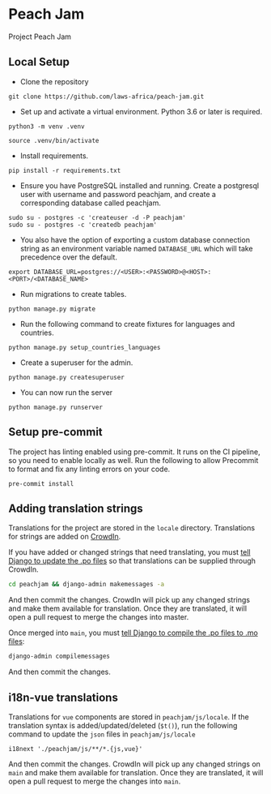 # Peach Jam

Project Peach Jam


## Local Setup
- Clone the repository
```
git clone https://github.com/laws-africa/peach-jam.git
```

- Set up and activate a virtual environment.  Python 3.6 or later is required.
```
python3 -m venv .venv

source .venv/bin/activate

```
- Install requirements.
```
pip install -r requirements.txt
```

- Ensure you have PostgreSQL installed and running. Create a postgresql user with username and password peachjam, and create a corresponding database called peachjam.

```
sudo su - postgres -c 'createuser -d -P peachjam'
sudo su - postgres -c 'createdb peachjam'
```


- You also have the option of exporting a custom database connection string as an environment variable named `DATABASE_URL` which will take precedence over the default.

```
export DATABASE_URL=postgres://<USER>:<PASSWORD>@<HOST>:<PORT>/<DATABASE_NAME>
```
- Run migrations to create tables.
```
python manage.py migrate
```

- Run the following command to create fixtures for languages and countries.
```
python manage.py setup_countries_languages
```

- Create a superuser for the admin.

```
python manage.py createsuperuser
```

- You can now run the server
```
python manage.py runserver
```

## Setup pre-commit
The project has linting enabled using pre-commit. It runs on the CI pipeline, so you need to enable locally as well. Run the following to allow Precommit to format and fix any linting errors on your code.
```
pre-commit install
```

## Adding translation strings

Translations for the project are stored in the `locale` directory. Translations for strings are added on [CrowdIn](https://crowdin.com/project/lawsafrica-indigo).

If you have added or changed strings that need translating, you must [tell Django to update the .po files](https://docs.djangoproject.com/en/3.2/topics/i18n/translation/#localization-how-to-create-language-files) so that translations can be supplied through CrowdIn.

```bash
cd peachjam && django-admin makemessages -a
```

And then commit the changes. CrowdIn will pick up any changed strings and make them available for translation. Once they are translated, it will open a pull request to merge the changes into master.

Once merged into `main`, you must [tell Django to compile the .po files to .mo files](https://docs.djangoproject.com/en/3.2/topics/i18n/translation/#compiling-message-files):

```bash
django-admin compilemessages
```

And then commit the changes.

## i18n-vue translations
Translations for `vue` components are stored in `peachjam/js/locale`.
If the translation syntax is added/updated/deleted (`$t()`), run the following command to update the  `json` files in
`peachjam/js/locale`
```
i18next './peachjam/js/**/*.{js,vue}'
```
And then commit the changes.
CrowdIn will pick up any changed strings on `main` and make them available for translation. Once they are translated,
it will open a pull request to merge the changes into `main`.
